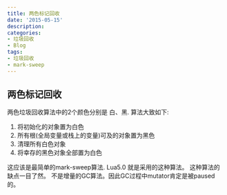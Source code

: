 ```yaml
---
title: 两色标记回收
date: '2015-05-15'
description:
categories:
- 垃圾回收
- Blog
tags:
- 垃圾回收
- mark-sweep
---
```



两色标记回收
----------------

两色垃圾回收算法中的2个颜色分别是 白、黑. 算法大致如下:

1. 将初始化的对象置为白色
2. 所有根(全局变量或栈上的变量)可及的对象置为黑色
3. 清理所有白色对象
4. 将幸存的黑色对象全部置为白色


这应该是最简单的mark-sweep算法. Lua5.0 就是采用的这种算法。 这种算法的缺点一目了然。 不是增量的GC算法。因此GC过程中mutator肯定是被paused的。

